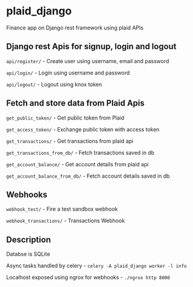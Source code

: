 # plaid_django
Finance app on Django rest framework using plaid APIs

## Django rest Apis for signup, login and logout

`api/register/` - Create user using username, email and password

`api/login/` - Login using username and password

`api/logout/` - Logout using knox token


## Fetch and store data from Plaid Apis

`get_public_token/` - Get public token from Plaid

`get_access_token/` - Exchange public token with access token

`get_transactions/` - Get transactions from plaid api

`get_transactions_from_db/` - Fetch transactions saved in db

`get_account_balance/` - Get account details from plaid api

`get_account_balance_from_db/` - Fetch account details saved in db


## Webhooks
    
`webhook_test/` - Fire a test sandbox webhook 

`webhook_transactions/` - Transactions Webhook 


## Description

Databse is SQLite

Async tasks handled by celery - `celery -A plaid_django worker -l info`

Localhost exposed using ngrox for webhooks - `./ngrox http 8000`
